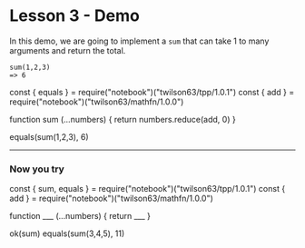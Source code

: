# Lesson 3 - Demo

In this demo, we are going to implement a `sum` that can take 1 to many arguments
and return the total.

```
sum(1,2,3)
=> 6
```

<script src="https://embed.tonicdev.com" data-element-id="my-element"></script>
<div id="my-element">
const { equals } = require("notebook")("twilson63/tpp/1.0.1")
const { add } = require("notebook")("twilson63/mathfn/1.0.0")

function sum (...numbers) {
  return numbers.reduce(add, 0)
}

equals(sum(1,2,3), 6)
</div>

---

### Now you try

<script src="https://embed.tonicdev.com" data-element-id="youcandoit"></script>
<div id="youcandoit">
const { sum, equals } = require("notebook")("twilson63/tpp/1.0.1")
const { add } = require("notebook")("twilson63/mathfn/1.0.0")

function ___ (...numbers) {
  return ___
}

ok(sum)
equals(sum(3,4,5), 11)
</div>
